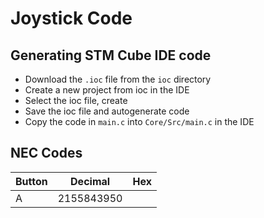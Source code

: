 # Joystick Code

## Generating STM Cube IDE code
- Download the `.ioc` file from the `ioc` directory
- Create a new project from ioc in the IDE
- Select the ioc file, create
- Save the ioc file and autogenerate code
- Copy the code in `main.c` into `Core/Src/main.c` in the IDE


## NEC Codes
| Button | Decimal | Hex |
| ------ | ------- | --- | 
|    A   | 2155843950 |     |
